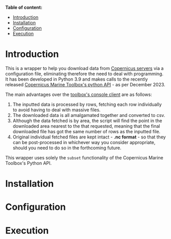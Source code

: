  **Table of content:**
 - [Introduction](#introduction)
 - [Installation](#installation)
 - [Configuration](#configuration)
 - [Execution](#execution)

<a id="introduction"></a>
# Introduction
This is a wrapper to help you download data from [Copernicus servers](https://marine.copernicus.eu/register-copernicus-marine-service?mtm_campaign=Copernicus-Souscription&mtm_medium=cpc&mtm_source=google&mtm_content=text&mtm_cid=145762311002&mtm_kwd=copernicus%20marine%20data&gad_source=1&gclid=CjwKCAiAnL-sBhBnEiwAJRGigvyODuGJ__Aa1pjKNB8H7VvH_lrn3Fu-CJdZO1T_g-ChP95GC8fxFRoCLZsQAvD_BwE) via a configuration file, eliminating therefore the
need to deal with programming. It has been developed in Python 3.9 and makes calls to the recently released [Copernicus Marine Toolbox's python API](https://help.marine.copernicus.eu/en/collections/5821001-python-library-api) - as per December 2023.

The main advantages over the [toolbox's console client](https://help.marine.copernicus.eu/en/collections/5820990-command-line-interface-cli) are as follows:

1. The inputted data is processed by rows, fetching each row individually to avoid having to deal with massive files.
2. The downloaded data is all amalgamated together and converted to csv.
3. Although the data fetched is by area, the script will find the point in the downloaded area nearest to the that requested, meaning that
   the final downloaded file has got the same number of rows as the inputted file.
4. Original individual fetched files are kept intact - **.nc format** - so that they can be post-processed in whichever way you consider appropriate, should you need to do so in the forthcoming future.

This wrapper uses solely the `subset` functionality of the Copernicus Marine Toolbox's Python API.

<a id="installation"></a>
# Installation

<a id="configuration"></a>
# Configuration

<a id="execution"></a>
# Execution

